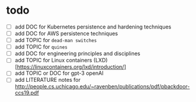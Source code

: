 # todo

- [ ] add DOC for Kubernetes persistence and hardening techniques
- [ ] add DOC for AWS persistence techniques
- [ ] add TOPIC for `dead-man switches`
- [ ] add TOPIC for `quines`
- [ ] add DOC for engineering principles and disciplines
- [ ] add TOPIC for Linux containers (LXD) [https://linuxcontainers.org/lxd/introduction/]
- [ ] add TOPIC or DOC for gpt-3 openAI
- [ ] add LITERATURE notes for http://people.cs.uchicago.edu/~ravenben/publications/pdf/pbackdoor-ccs19.pdf

[//begin]: # "Autogenerated link references for markdown compatibility"
[todo]: todo "todo"
[//end]: # "Autogenerated link references"
